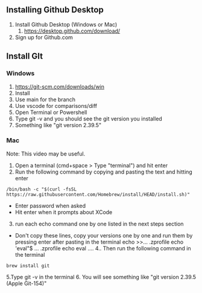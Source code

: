 ## Installing Github Desktop

1. Install Github Desktop (Windows or Mac)
   1. https://desktop.github.com/download/
2. Sign up for Github.com

## Install GIt

### Windows

1. https://git-scm.com/downloads/win
2. Install
3. Use main for the branch
4. Use vscode for comparisons/diff
5. Open Terminal or Powershell
6. Type git -v and you should see the git version you installed
7. Something like "git version 2.39.5"

### Mac

Note: This video may be useful.

1. Open a terminal (cmd+space > Type "terminal") and hit enter
2. Run the following command by copying and pasting the text and hitting enter

```
/bin/bash -c "$(curl -fsSL https://raw.githubusercontent.com/Homebrew/install/HEAD/install.sh)"
```

- Enter password when asked
- Hit enter when it prompts about XCode

3.  run each echo command one by one listed in the next steps section

- Don't copy these lines, copy your versions one by one and run them by pressing enter after pasting in the terminal
  echo >>... .zprofile
  echo 'eval"$ ... .zprofile
  echo eval ....
  4.. Then run the following command in the terminal

```
brew install git
```

5.Type git -v in the terminal 6. You will see something like "git version 2.39.5 (Apple Git-154)"
